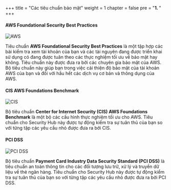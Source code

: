 +++
title = "Các tiêu chuẩn bảo mật"
weight = 1
chapter = false
pre = "<b>1. </b>"
+++

#### AWS Foundational Security Best Practices

![AWS](/images/1/aws.png?width=30pc)

Tiêu chuẩn **AWS Foundational Security Best Practices** là một tập hợp các bài kiểm tra xem tài khoản của bạn và các tài nguyên đang được triển khai sử dụng có đang được tuân theo các thực nghiệm tối ưu về bảo mật hay không. Tiêu chuẩn này được đưa ra bởi các chuyên gia bảo mật của AWS. Bộ tiêu chuẩn này giúp bạn trong việc cải thiện độ bảo mật của tài khoản AWS của bạn và đối với hầu hết các dịch vụ cơ bản và thông dụng của AWS.

#### CIS AWS Foundations Benchmark

![CIS](/images/1/cis.png?width=30pc)

Bộ tiêu chuẩn **Center for Internet Security (CIS) AWS Foundations Benchmark** là một bộ các cấu hình thực nghiệm tối ưu cho AWS. Tiêu chuẩn cho Security Hub này được tự động kiểm tra sự tuân thủ của bạn so với từng tập các yêu cầu nhỏ được đưa ra bởi CIS.

#### PCI DSS

![PCI DSS](/images/1/pcidss.png?width=20pc)

Bộ tiêu chuẩn **Payment Card Industry Data Security Standard (PCI DSS)** là tiêu chuẩn an toàn thông tin cho các đối tượng lưu trữ, xử lý và truyền dữ liệu về thẻ ngân hàng. Tiêu chuẩn cho Security Hub này được tự động kiểm tra sự tuân thủ của bạn so với từng tập các yêu cầu nhỏ được đưa ra bởi PCI DSS.
